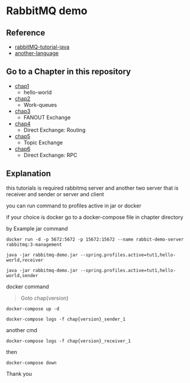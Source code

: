 # RabbitMQ demo

## Reference 
- [rabbitMQ-tutorial-java](https://www.rabbitmq.com/tutorials/tutorial-one-java.html)
- [another-language](https://github.com/rabbitmq/rabbitmq-tutorials)

## Go to a Chapter in this repository 
- [chap1](https://github.com/wiv33/rabbitmq-demo/tree/master/src/main/java/com/psawesome/rabbitmqdemo/tutorials/chap1)
    - hello-world
- [chap2](https://github.com/wiv33/rabbitmq-demo/tree/master/src/main/java/com/psawesome/rabbitmqdemo/tutorials/chap2)
    - Work-queues
- [chap3](https://github.com/wiv33/rabbitmq-demo/tree/master/src/main/java/com/psawesome/rabbitmqdemo/tutorials/chap3)
    - FANOUT Exchange
- [chap4](https://github.com/wiv33/rabbitmq-demo/tree/master/src/main/java/com/psawesome/rabbitmqdemo/tutorials/chap4)
    - Direct Exchange: Routing
- [chap5](https://github.com/wiv33/rabbitmq-demo/tree/master/src/main/java/com/psawesome/rabbitmqdemo/tutorials/chap5)
    - Topic Exchange
- [chap6](https://github.com/wiv33/rabbitmq-demo/tree/master/src/main/java/com/psawesome/rabbitmqdemo/tutorials/chap6)
    - Direct Exchange: RPC

## Explanation 
this tutorials is required rabbitmq server and another two server that is receiver and sender or server and client

you can run command to profiles active in jar or docker 

if your choice is docker go to a docker-compose file in chapter directory

by Example jar command

    docker run -d -p 5672:5672 -p 15672:15672 --name rabbit-demo-server rabbitmq:3-management

    java -jar rabbitmq-demo.jar --spring.profiles.active=tut1,hello-world,receiver

    java -jar rabbitmq-demo.jar --spring.profiles.active=tut1,hello-world,sender

docker command
> Goto chap{version}

    docker-compose up -d
    
    docker-compose logs -f chap{version}_sender_1 
    
another cmd

    docker-compose logs -f chap{version}_receiver_1
    
then

    docker-compose down
    

Thank you